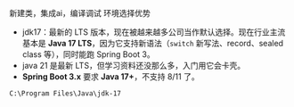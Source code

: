 新建类，集成ai，编译调试
环境选择优势

- jdk17：最新的 LTS 版本，现在被越来越多公司当作默认选择。现在行业主流基本是 **Java 17 LTS**，因为它支持新语法（`switch` 新写法、record、sealed class 等），同时能跑 Spring Boot 3。
- java 21 是最新 LTS，但学习资料还没那么多，入门用它会卡壳。
- **Spring Boot 3.x** 要求 **Java 17+**，不支持 8/11 了。

```
C:\Program Files\Java\jdk-17
```
